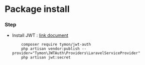 # Package install


### Step
- Install JWT : [link document](https://jwt-auth.readthedocs.io/en/develop/laravel-installation/)
    ```
        composer require tymon/jwt-auth
        php artisan vendor:publish --provider="Tymon\JWTAuth\Providers\LaravelServiceProvider"
        php artisan jwt:secret
    
    ```
